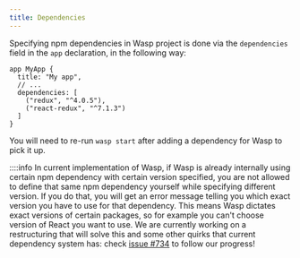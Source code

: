 ```yaml
---
title: Dependencies
---
```


Specifying npm dependencies in Wasp project is done via the `dependencies` field in the `app` declaration, in the following way:

```wasp
app MyApp {
  title: "My app",
  // ...
  dependencies: [
    ("redux", "^4.0.5"),
    ("react-redux", "^7.1.3")
  ]
}
```

You will need to re-run `wasp start` after adding a dependency for Wasp to pick it up.

::::info
In current implementation of Wasp, if Wasp is already internally using certain npm dependency with certain version specified, you are not allowed to define that same npm dependency yourself while specifying different version.
If you do that, you will get an error message telling you which exact version you have to use for that dependency.
This means Wasp dictates exact versions of certain packages, so for example you can't choose version of React you want to use.
We are currently working on a restructuring that will solve this and some other quirks that current dependency system has: check [issue #734](https://github.com/wasp-lang/wasp/issues/734) to follow our progress!
